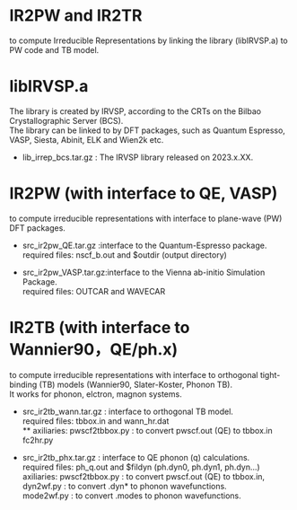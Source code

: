 # IR2PW and IR2TR
to compute Irreducible Representations by linking the library (libIRVSP.a) to PW code and TB model.</br>


# libIRVSP.a 
The library is created by IRVSP, according to the CRTs on the Bilbao Crystallographic Server (BCS). </br>
The library can be linked to by DFT packages, such as Quantum Espresso, VASP, Siesta, Abinit, ELK and Wien2k etc.

* lib_irrep_bcs.tar.gz : The IRVSP library released on 2023.x.XX.

# IR2PW (with interface to QE, VASP)
to compute irreducible representations with interface to plane-wave (PW) DFT packages.

* src_ir2pw_QE.tar.gz  :interface to the Quantum-Espresso package.</br>
required files: nscf_b.out and $outdir (output directory)
                      

* src_ir2pw_VASP.tar.gz:interface to the Vienna ab-initio Simulation Package.</br>
required files: OUTCAR and WAVECAR


# IR2TB (with interface to Wannier90，QE/ph.x)
to compute irreducible representations with interface to orthogonal tight-binding (TB) models (Wannier90, Slater-Koster, Phonon TB). </br>
It works for phonon, elctron, magnon systems.

* src_ir2tb_wann.tar.gz : interface to orthogonal TB model.</br>
required files: tbbox.in and wann_hr.dat </br>
** axiliaries: pwscf2tbbox.py : to convert pwscf.out (QE) to tbbox.in </br>
            fc2hr.py
                     
* src_ir2tb_phx.tar.gz : interface to QE phonon (q) calculations. </br>
required files: ph_q.out and $fildyn (ph.dyn0, ph.dyn1, ph.dyn...)
axiliaries: pwscf2tbbox.py : to convert pwscf.out (QE) to tbbox.in, </br>
            dyn2wf.py  : to convert  .dyn* to phonon wavefunctions. </br>
            mode2wf.py : to convert .modes to phonon wavefunctions. 
